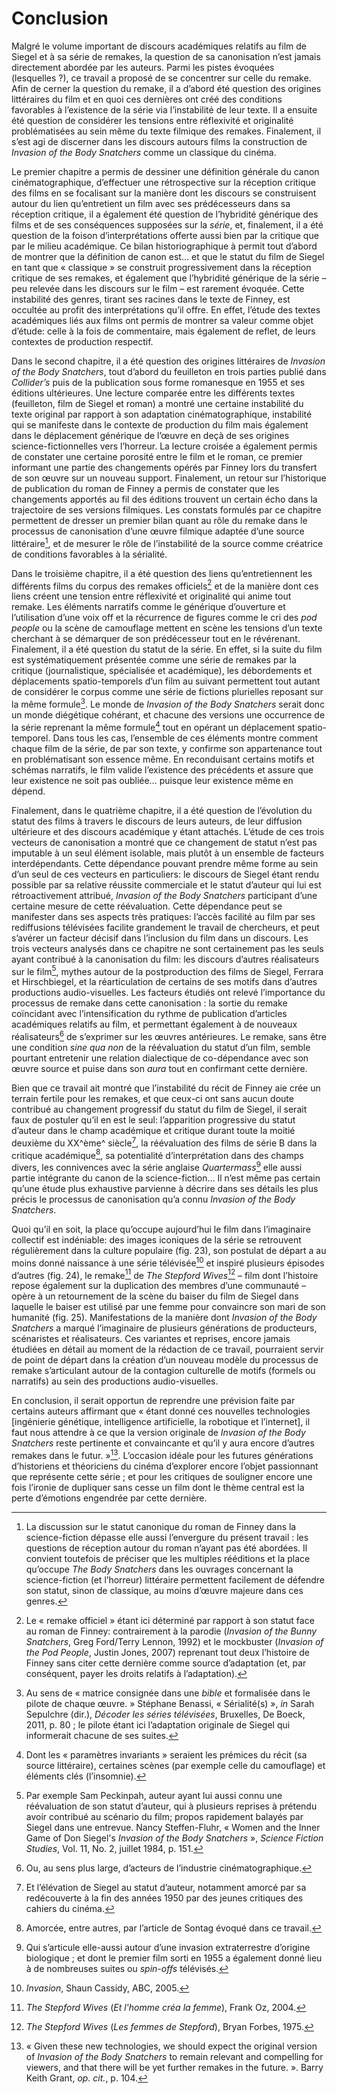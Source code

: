 Conclusion
==========

Malgré le volume important de discours académiques relatifs au film de
Siegel et à sa série de remakes, la question de sa canonisation n’est
jamais directement abordée par les auteurs. Parmi les pistes évoquées
(lesquelles ?), ce travail a proposé de se concentrer sur celle du
remake. Afin de cerner la question du remake, il a d’abord été question
des origines littéraires du film et en quoi ces dernières ont créé des
conditions favorables à l’existence de la série via l’instabilité de
leur texte. Il a ensuite été question de considérer les tensions entre
réflexivité et originalité problématisées au sein même du texte filmique
des remakes. Finalement, il s’est agi de discerner dans les discours
autours films la construction de *Invasion of the Body Snatchers* comme
un classique du cinéma.

Le premier chapitre a permis de dessiner une définition générale du
canon cinématographique, d’effectuer une rétrospective sur la réception
critique des films en se focalisant sur la manière dont les discours se
construisent autour du lien qu’entretient un film avec ses prédécesseurs
dans sa réception critique, il a également été question de l’hybridité
générique des films et de ses conséquences supposées sur la *série*, et,
finalement, il a été question de la foison d’interprétations offerte
aussi bien par la critique que par le milieu académique. Ce bilan
historiographique à permit tout d’abord de montrer que la définition de
canon est… et que le statut du film de Siegel en tant que « classique »
se construit progressivement dans la réception critique de ses remakes,
et également que l’hybridité générique de la série – peu relevée dans
les discours sur le film – est rarement évoquée. Cette instabilité des
genres, tirant ses racines dans le texte de Finney, est occultée au
profit des interprétations qu’il offre. En effet, l’étude des textes
académiques liés aux films ont permis de montrer sa valeur comme objet
d’étude: celle à la fois de commentaire, mais également de reflet, de
leurs contextes de production respectif.

Dans le second chapitre, il a été question des origines littéraires de
*Invasion of the Body Snatchers*, tout d’abord du feuilleton en trois
parties publié dans *Collider’s* puis de la publication sous forme
romanesque en 1955 et ses éditions ultérieures. Une lecture comparée
entre les différents textes (feuilleton, film de Siegel et roman) a
montré une certaine instabilité du texte original par rapport à son
adaptation cinématographique, instabilité qui se manifeste dans le
contexte de production du film mais également dans le déplacement
générique de l’œuvre en deçà de ses origines science-fictionnelles vers
l’horreur. La lecture croisée a également permis de constater une
certaine porosité entre le film et le roman, ce premier informant une
partie des changements opérés par Finney lors du transfert de son œuvre
sur un nouveau support. Finalement, un retour sur l’historique de
publication du roman de Finney a permis de constater que les changements
apportés au fil des éditions trouvent un certain écho dans la
trajectoire de ses versions filmiques. Les constats formulés par ce
chapitre permettent de dresser un premier bilan quant au rôle du remake
dans le processus de canonisation d’une œuvre filmique adaptée d’une
source littéraire[^1], et de mesurer le rôle de l’instabilité de la
source comme créatrice de conditions favorables à la sérialité.

Dans le troisième chapitre, il a été question des liens qu’entretiennent
les différents films du corpus des remakes officiels[^2] et de la
manière dont ces liens créent une tension entre réflexivité et
originalité qui anime tout remake. Les éléments narratifs comme le
générique d’ouverture et l’utilisation d’une voix off et la récurrence
de figures comme le cri des *pod people* ou la scène de camouflage
mettent en scène les tensions d’un texte cherchant à se démarquer de son
prédécesseur tout en le révérenant. Finalement, il a été question du
statut de la série. En effet, si la suite du film est systématiquement
présentée comme une série de remakes par la critique (journalistique,
spécialisée et académique), les débordements et déplacements
spatio-temporels d’un film au suivant permettent tout autant de
considérer le corpus comme une série de fictions plurielles reposant sur
la même formule[^3]. Le monde de *Invasion of the Body Snatchers* serait
donc un monde diégétique cohérant, et chacune des versions une
occurrence de la série reprenant la même formule[^4] tout en opérant un
déplacement spatio-temporel. Dans tous les cas, l’ensemble de ces
éléments montre comment chaque film de la série, de par son texte, y
confirme son appartenance tout en problématisant son essence même. En
reconduisant certains motifs et schémas narratifs, le film valide
l’existence des précédents et assure que leur existence ne soit pas
oubliée… puisque leur existence même en dépend.

Finalement, dans le quatrième chapitre, il a été question de l’évolution
du statut des films à travers le discours de leurs auteurs, de leur
diffusion ultérieure et des discours académique y étant attachés.
L’étude de ces trois vecteurs de canonisation a montré que ce changement
de statut n’est pas imputable à un seul élément isolable, mais plutôt à
un ensemble de facteurs interdépendants. Cette dépendance pouvant
prendre même forme au sein d’un seul de ces vecteurs en particuliers: le
discours de Siegel étant rendu possible par sa relative réussite
commerciale et le statut d’auteur qui lui est rétroactivement attribué,
*Invasion of the Body Snatchers* participant d’une certaine mesure de
cette réévaluation. Cette dépendance peut se manifester dans ses aspects
très pratiques: l’accès facilité au film par ses rediffusions télévisées
facilite grandement le travail de chercheurs, et peut s’avérer un
facteur décisif dans l’inclusion du film dans un discours. Les trois
vecteurs analysés dans ce chapitre ne sont certainement pas les seuls
ayant contribué à la canonisation du film: les discours d’autres
réalisateurs sur le film[^5], mythes autour de la postproduction des
films de Siegel, Ferrara et Hirschbiegel, et la réarticulation de
certains de ses motifs dans d’autres productions audio-visuelles. Les
facteurs étudiés ont relevé l’importance du processus de remake dans
cette canonisation : la sortie du remake coïncidant avec
l’intensification du rythme de publication d’articles académiques
relatifs au film, et permettant également à de nouveaux réalisateurs[^6]
de s’exprimer sur les œuvres antérieures. Le remake, sans être une
condition *sine qua non* de la réévaluation du statut d’un film, semble
pourtant entretenir une relation dialectique de co-dépendance avec son
œuvre source et puise dans son *aura* tout en confirmant cette dernière.

Bien que ce travail ait montré que l’instabilité du récit de Finney aie
crée un terrain fertile pour les remakes, et que ceux-ci ont sans aucun
doute contribué au changement progressif du statut du film de Siegel, il
serait faux de postuler qu’il en est le seul: l’apparition progressive
du statut d’auteur dans le champ académique et critique durant toute la
moitié deuxième du XX^ème^ siècle[^7], la réévaluation des films de
série B dans la critique académique[^8], sa potentialité
d’interprétation dans des champs divers, les connivences avec la série
anglaise *Quartermass*[^9] elle aussi partie intégrante du canon de la
science-fiction… Il n’est même pas certain qu’une étude plus exhaustive
parvienne à décrire dans ses détails les plus précis le processus de
canonisation qu’a connu *Invasion of the Body Snatchers*.

Quoi qu’il en soit, la place qu’occupe aujourd’hui le film dans
l’imaginaire collectif est indéniable: des images iconiques de la série
se retrouvent régulièrement dans la culture populaire (fig. 23), son
postulat de départ a au moins donné naissance à une série télévisée[^10]
et inspiré plusieurs épisodes d’autres (fig. 24), le remake[^11] de *The
Stepford Wives*[^12] – film dont l’histoire repose également sur la
duplication des membres d’une communauté – opère à un retournement de la
scène du baiser du film de Siegel dans laquelle le baiser est utilisé
par une femme pour convaincre son mari de son humanité (fig. 25).
Manifestations de la manière dont *Invasion of the Body Snatchers* a
marqué l’imaginaire de plusieurs générations de producteurs, scénaristes
et réalisateurs. Ces variantes et reprises, encore jamais étudiées en
détail au moment de la rédaction de ce travail, pourraient servir de
point de départ dans la création d’un nouveau modèle du processus de
remake s’articulant autour de la contagion culturelle de motifs (formels
ou narratifs) au sein des productions audio-visuelles.

En conclusion, il serait opportun de reprendre une prévision faite par
certains auteurs affirmant que « étant donné ces nouvelles technologies
\[ingénierie génétique, intelligence artificielle, la robotique et
l’internet\], il faut nous attendre à ce que la version originale de
*Invasion of the Body Snatchers* reste pertinente et convaincante et
qu’il y aura encore d’autres remakes dans le futur. »[^13]. L’occasion
idéale pour les futures générations d’historiens et théoriciens du
cinéma d’explorer encore l’objet passionnant que représente cette
série ; et pour les critiques de souligner encore une fois l’ironie de
dupliquer sans cesse un film dont le thème central est la perte
d’émotions engendrée par cette dernière.

[^1]: La discussion sur le statut canonique du roman de Finney dans la
    science-fiction dépasse elle aussi l’envergure du présent travail :
    les questions de réception autour du roman n’ayant pas été abordées.
    Il convient toutefois de préciser que les multiples rééditions et la
    place qu’occupe *The Body Snatchers* dans les ouvrages concernant la
    science-fiction (et l’horreur) littéraire permettent facilement de
    défendre son statut, sinon de classique, au moins d’œuvre majeure
    dans ces genres.

[^2]: Le « remake officiel » étant ici déterminé par rapport à son
    statut face au roman de Finney: contrairement à la parodie
    (*Invasion of the Bunny Snatchers*, Greg Ford/Terry Lennon, 1992) et
    le mockbuster (*Invasion of the Pod People*, Justin Jones, 2007)
    reprenant tout deux l’histoire de Finney sans citer cette dernière
    comme source d’adaptation (et, par conséquent, payer les droits
    relatifs à l’adaptation).

[^3]: Au sens de « matrice consignée dans une *bible* et formalisée dans
    le pilote de chaque œuvre. » Stéphane Benassi, « Sérialité(s) »,
    *in* Sarah Sepulchre (dir.), *Décoder les séries télévisées*,
    Bruxelles, De Boeck, 2011, p. 80 ; le pilote étant ici l’adaptation
    originale de Siegel qui informerait chacune de ses suites.

[^4]: Dont les « paramètres invariants » seraient les prémices du récit
    (sa source littéraire), certaines scènes (par exemple celle du
    camouflage) et éléments clés (l’insomnie).

[^5]: Par exemple Sam Peckinpah, auteur ayant lui aussi connu une
    réévaluation de son statut d’auteur, qui à plusieurs reprises à
    prétendu avoir contribué au scénario du film; propos rapidement
    balayés par Siegel dans une entrevue. Nancy Steffen-Fluhr, « Women
    and the Inner Game of Don Siegel's *Invasion of the Body Snatchers*
    », *Science Fiction Studies*, Vol. 11, No. 2, juillet 1984, p. 151.

[^6]: Ou, au sens plus large, d’acteurs de l’industrie
    cinématographique.

[^7]: Et l’élévation de Siegel au statut d’auteur, notamment amorcé par
    sa redécouverte à la fin des années 1950 par des jeunes critiques
    des cahiers du cinéma.

[^8]: Amorcée, entre autres, par l’article de Sontag évoqué dans ce
    travail.

[^9]: Qui s’articule elle-aussi autour d’une invasion extraterrestre
    d’origine biologique ; et dont le premier film sorti en 1955 a
    également donné lieu à de nombreuses suites ou *spin-offs*
    télévisés.

[^10]: *Invasion*, Shaun Cassidy, ABC, 2005.

[^11]: *The Stepford Wives* (*Et l'homme créa la femme*), Frank Oz,
    2004.

[^12]: *The Stepford Wives* (*Les femmes de Stepford*), Bryan Forbes,
    1975.

[^13]: « Given these new technologies, we should expect the original
    version of *Invasion of the Body Snatchers* to remain relevant and
    compelling for viewers, and that there will be yet further remakes
    in the future. ». Barry Keith Grant, *op. cit.*, p. 104.
